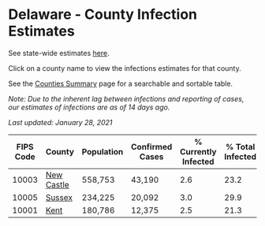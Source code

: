 # Delaware - County Infection Estimates

See state-wide estimates [here](/infections/us-de).

Click on a county name to view the infections estimates for that county.

See the [Counties Summary](/infections/summary-counties) page for a searchable and sortable table.

*Note: Due to the inherent lag between infections and reporting of cases, our estimates of infections are as of 14 days ago.*

*Last updated: January 28, 2021*

|   FIPS Code |                   County |   Population |   Confirmed Cases |   % Currently Infected |   % Total Infected |
|-------------|--------------------------|--------------|-------------------|------------------------|--------------------|
|       10003 | [New Castle](new-castle) |      558,753 |            43,190 |                    2.6 |               23.2 |
|       10005 |         [Sussex](sussex) |      234,225 |            20,092 |                    3.0 |               29.9 |
|       10001 |             [Kent](kent) |      180,786 |            12,375 |                    2.5 |               21.3 |